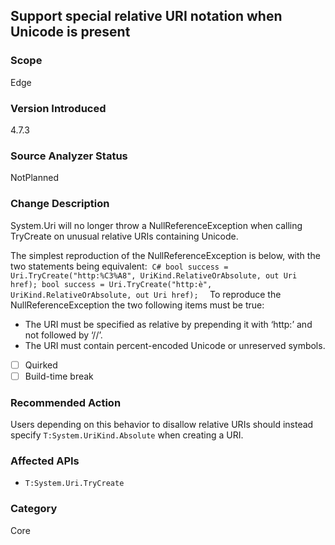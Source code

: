 ## Support special relative URI notation when Unicode is present

### Scope
Edge

### Version Introduced
4.7.3

### Source Analyzer Status
NotPlanned

### Change Description

System.Uri will no longer throw a NullReferenceException when calling TryCreate on unusual relative URIs containing Unicode.

The simplest reproduction of the NullReferenceException is below, with the two statements being equivalent:
 ```C#
bool success = Uri.TryCreate("http:%C3%A8", UriKind.RelativeOrAbsolute, out Uri href);
bool success = Uri.TryCreate("http:è", UriKind.RelativeOrAbsolute, out Uri href);
 ```
To reproduce the NullReferenceException the two following items must be true:
- The URI must be specified as relative by prepending it with ‘http:’ and not followed by ‘//’.
- The URI must contain percent-encoded Unicode or unreserved symbols.

- [ ] Quirked
- [ ] Build-time break

### Recommended Action
Users depending on this behavior to disallow relative URIs should instead specify `T:System.UriKind.Absolute` when creating a URI.

### Affected APIs
* `T:System.Uri.TryCreate`

### Category
Core

<!--
    ### Original Bug
    https://devdiv.visualstudio.com/DevDiv/_workitems/edit/287019
-->